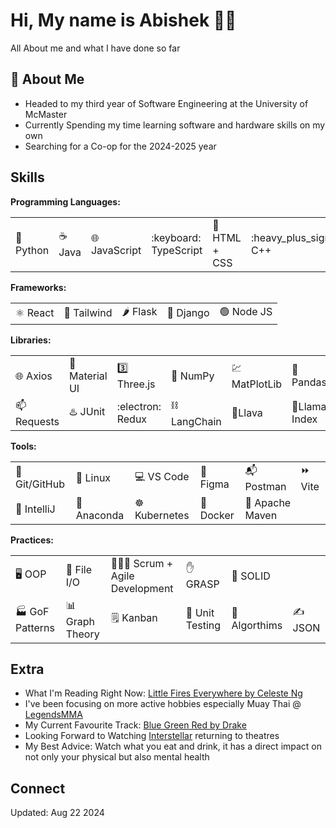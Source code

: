 # Hi, My name is Abishek 👋😄
All About me and what I have done so far 

## :book: About Me
* Headed to my third year of Software Engineering at the University of McMaster
* Currently Spending my time learning software and hardware skills on my own
* Searching for a Co-op for the 2024-2025 year

## Skills

**Programming Languages:** 
<table>
  <tr>
    <td>🐍 Python</td>
    <td>☕ Java</td>
    <td>🌐 JavaScript</td>
    <td>:keyboard: TypeScript</td>
    <td>🎨 HTML + CSS</td>
    <td>:heavy_plus_sign: C++</td>
    <td>🖥️ C</td>
    <td>💲 Bash</td>
    <td>MATLAB</td>
  </tr>
</table>

**Frameworks:**
<table>
  <tr>
    <td>⚛️ React</td>
    <td>💨 Tailwind</td>
    <td>🌶️ Flask</td>
    <td>🍜 Django</td>
    <td>🟢 Node JS</td>
  </tr>
</table>

**Libraries:**
<table>
  <tr>
    <td>🌐 Axios</td>
    <td>🔲 Material UI</td>
    <td>3️⃣ Three.js</td>
    <td>🍕 NumPy</td>
    <td>💹 MatPlotLib</td>
    <td>🐼 Pandas</td>
  </tr>
  <tr>
    <td>📫 Requests</td>
    <td>♨️ JUnit</td>
    <td>:electron: Redux</td>
    <td>⛓️LangChain</td>
    <td>🌋Llava</td>
    <td>🦙Llama Index</td>
    <td>🎎Pyppeteer</td>
  </tr>
</table>

**Tools:**
<table>
  <tr>
    <td>🔧 Git/GitHub</td>
    <td>🐧 Linux</td>
    <td>💻 VS Code</td>
    <td>🎨 Figma</td>
    <td>📬 Postman</td>
    <td>⏩ Vite</td>
  </tr>
  <tr>
    <td>🧠 IntelliJ</td>
    <td>🐍 Anaconda</td>
    <td>☸️ Kubernetes</td>
    <td>🐋 Docker</td>
    <td>🚁 Apache Maven</td>
  </tr>
</table>

**Practices:**
<table>
  <tr>
    <td> 🖥️ OOP </td>
    <td> 📁 File I/O </td>
    <td> 🧑‍🤝‍🧑 Scrum + Agile Development </td>
    <td> ✋ GRASP </td>
    <td> 🧊 SOLID </td>
  </tr>
  <tr>
    <td> 🏭 GoF Patterns </td>
    <td> 📊 Graph Theory </td>
    <td> 🗒️ Kanban </td>
    <td> 🧪 Unit Testing </td>
    <td> 🦾 Algorthims </td>
    <td> ✍️ JSON </td>
  </tr>
</table>

## Extra 
* What I'm Reading Right Now: [Little Fires Everywhere by Celeste Ng](https://www.goodreads.com/book/show/34273236-little-fires-everywhere)
* I've been focusing on more active hobbies especially Muay Thai @ [LegendsMMA](https://legendsmma.net/)
* My Current Favourite Track: [Blue Green Red by Drake](https://open.spotify.com/track/1HBv0BqHfm6sMsAUg5H3Yo)
* Looking Forward to Watching [Interstellar](https://www.imdb.com/title/tt0816692/) returning to theatres
* My Best Advice: Watch what you eat and drink, it has a direct impact on not only your physical but also mental health

## Connect

Updated: Aug 22 2024

<!--
**abi2055/abi2055** is a ✨ _special_ ✨ repository because its `README.md` (this file) appears on your GitHub profile.

Here are some ideas to get you started:

- 🔭 I’m currently working on ...
- 🌱 I’m currently learning ...
- 👯 I’m looking to collaborate on ...
- 🤔 I’m looking for help with ...
- 💬 Ask me about ...
- 📫 How to reach me: ...
- 😄 Pronouns: ...
- ⚡ Fun fact: ...
-->
